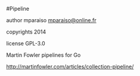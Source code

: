 #Pipeline

author mparaiso <mparaiso@online.fr>

copyrights 2014

license GPL-3.0

Martin Fowler pipelines for Go 

http://martinfowler.com/articles/collection-pipeline/